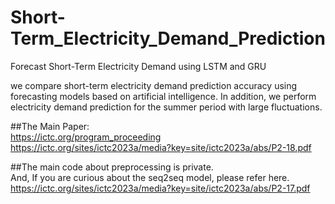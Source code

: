 # Short-Term_Electricity_Demand_Prediction
Forecast Short-Term Electricity Demand using LSTM and GRU

we compare short-term electricity demand prediction accuracy using forecasting models based on artificial intelligence. In addition, we perform electricity demand prediction for the summer period with large fluctuations.

##The Main Paper:
<br/><https://ictc.org/program_proceeding><br/>
<https://ictc.org/sites/ictc2023a/media?key=site/ictc2023a/abs/P2-18.pdf><br/>

##The main code about preprocessing is private.<br/>
And, If you are curious about the seq2seq model, please refer here.
<https://ictc.org/sites/ictc2023a/media?key=site/ictc2023a/abs/P2-17.pdf><br/>
